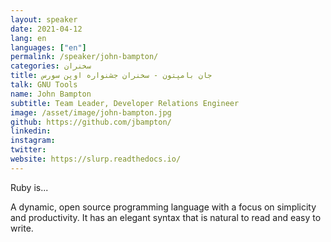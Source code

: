 ```yaml
---
layout: speaker
date: 2021-04-12
lang: en
languages: ["en"]
permalink: /speaker/john-bampton/
categories: سخنران
title: جان بامپتون - سخنران جشنواره اوپن سورس
talk: GNU Tools
name: John Bampton
subtitle: Team Leader, Developer Relations Engineer
image: /asset/image/john-bampton.jpg
github: https://github.com/jbampton/
linkedin:
instagram:
twitter:
website: https://slurp.readthedocs.io/
---
```


Ruby is...

A dynamic, open source programming language with a focus on simplicity and productivity.
It has an elegant syntax that is natural to read and easy to write.
